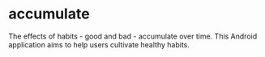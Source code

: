# accumulate
The effects of habits - good and bad - accumulate over time. This Android application aims to help users cultivate healthy habits.
